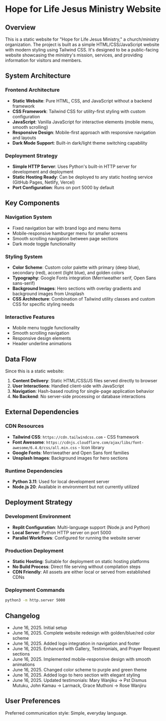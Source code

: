 # Hope for Life Jesus Ministry Website

## Overview

This is a static website for "Hope for Life Jesus Ministry," a church/ministry organization. The project is built as a simple HTML/CSS/JavaScript website with modern styling using Tailwind CSS. It's designed to be a public-facing website showcasing the ministry's mission, services, and providing information for visitors and members.

## System Architecture

### Frontend Architecture
- **Static Website**: Pure HTML, CSS, and JavaScript without a backend framework
- **CSS Framework**: Tailwind CSS for utility-first styling with custom configuration
- **JavaScript**: Vanilla JavaScript for interactive elements (mobile menu, smooth scrolling)
- **Responsive Design**: Mobile-first approach with responsive navigation and layouts
- **Dark Mode Support**: Built-in dark/light theme switching capability

### Deployment Strategy
- **Simple HTTP Server**: Uses Python's built-in HTTP server for development and deployment
- **Static Hosting Ready**: Can be deployed to any static hosting service (GitHub Pages, Netlify, Vercel)
- **Port Configuration**: Runs on port 5000 by default

## Key Components

### Navigation System
- Fixed navigation bar with brand logo and menu items
- Mobile-responsive hamburger menu for smaller screens
- Smooth scrolling navigation between page sections
- Dark mode toggle functionality

### Styling System
- **Color Scheme**: Custom color palette with primary (deep blue), secondary (red), accent (light blue), and golden colors
- **Typography**: Google Fonts integration (Merriweather serif, Open Sans sans-serif)
- **Background Images**: Hero sections with overlay gradients and background images from Unsplash
- **CSS Architecture**: Combination of Tailwind utility classes and custom CSS for specific styling needs

### Interactive Features
- Mobile menu toggle functionality
- Smooth scrolling navigation
- Responsive design elements
- Header underline animations

## Data Flow

Since this is a static website:
1. **Content Delivery**: Static HTML/CSS/JS files served directly to browser
2. **User Interactions**: Handled client-side with JavaScript
3. **Navigation**: Hash-based routing for single-page application behavior
4. **No Backend**: No server-side processing or database interactions

## External Dependencies

### CDN Resources
- **Tailwind CSS**: `https://cdn.tailwindcss.com` - CSS framework
- **Font Awesome**: `https://cdnjs.cloudflare.com/ajax/libs/font-awesome/6.4.0/css/all.min.css` - Icon library
- **Google Fonts**: Merriweather and Open Sans font families
- **Unsplash Images**: Background images for hero sections

### Runtime Dependencies
- **Python 3.11**: Used for local development server
- **Node.js 20**: Available in environment but not currently utilized

## Deployment Strategy

### Development Environment
- **Replit Configuration**: Multi-language support (Node.js and Python)
- **Local Server**: Python HTTP server on port 5000
- **Parallel Workflows**: Configured for running the website server

### Production Deployment
- **Static Hosting**: Suitable for deployment on static hosting platforms
- **No Build Process**: Direct file serving without compilation steps
- **CDN Friendly**: All assets are either local or served from established CDNs

### Deployment Commands
```bash
python3 -m http.server 5000
```

## Changelog
- June 16, 2025. Initial setup
- June 16, 2025. Complete website redesign with golden/blue/red color scheme
- June 16, 2025. Added logo integration in navigation and footer
- June 16, 2025. Enhanced with Gallery, Testimonials, and Prayer Request sections
- June 16, 2025. Implemented mobile-responsive design with smooth animations
- June 16, 2025. Changed color scheme to purple and green theme
- June 16, 2025. Added logo to hero section with elegant styling
- June 16, 2025. Updated testimonials: Mary Wanjiku → Pst Dismus Mutuku, John Kamau → Larmack, Grace Muthoni → Rose Wanjiru

## User Preferences

Preferred communication style: Simple, everyday language.